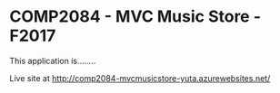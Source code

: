 <h1>COMP2084 - MVC Music Store - F2017</h1>

<p>This application is........</p>

<p>Live site at <a href="http://comp2084-mvcmusicstore-yuta.azurewebsites.net/">http://comp2084-mvcmusicstore-yuta.azurewebsites.net/</a></p>